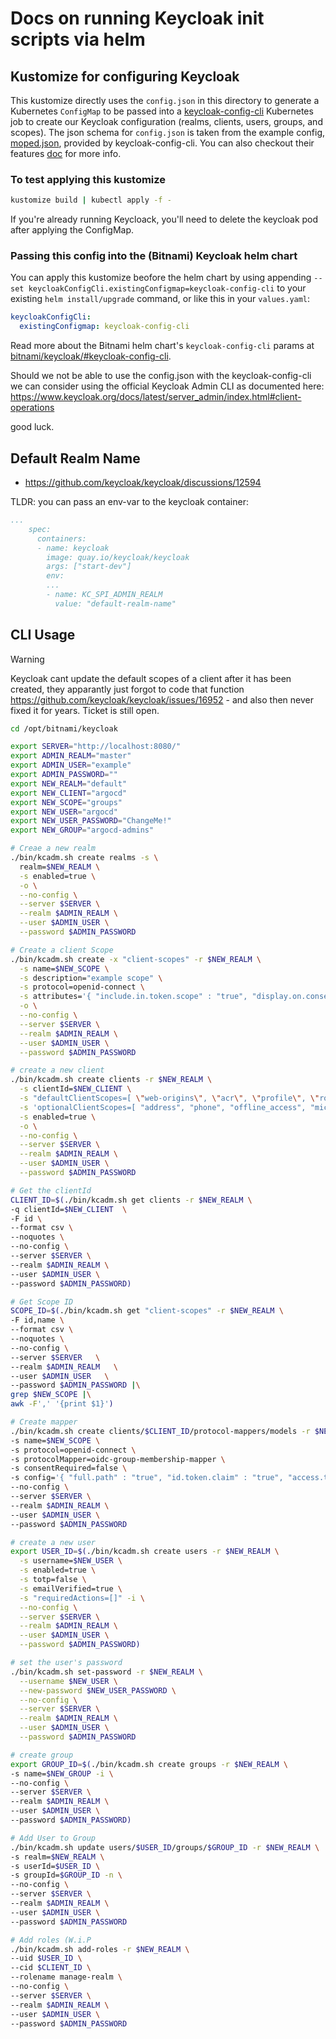 # Docs on running Keycloak init scripts via helm


## Kustomize for configuring Keycloak

This kustomize directly uses the `config.json` in this directory to generate a Kubernetes `ConfigMap` to be passed into a [keycloak-config-cli](https://github.com/adorsys/keycloak-config-cli/) Kubernetes job to create our Keycloak configuration (realms, clients, users, groups, and scopes). The json schema for `config.json` is taken from the example config, [moped.json](https://github.com/adorsys/keycloak-config-cli/blob/main/contrib/example-config/moped.json), provided by keycloak-config-cli. You can also checkout their features [doc](https://github.com/adorsys/keycloak-config-cli/blob/main/docs/FEATURES.md) for more info.


### To test applying this kustomize

```bash
kustomize build | kubectl apply -f -
```

If you're already running Keycloack, you'll need to delete the keycloak pod after applying the ConfigMap.

### Passing this config into the (Bitnami) Keycloak helm chart
You can apply this kustomize beofore the helm chart by using appending `--set keycloakConfigCli.existingConfigmap=keycloak-config-cli` to your existing `helm install/upgrade` command, or like this in your `values.yaml`:

```yaml
keycloakConfigCli:
  existingConfigmap: keycloak-config-cli
```

Read more about the Bitnami helm chart's `keycloak-config-cli` params at [bitnami/keycloak/#keycloak-config-cli](https://github.com/bitnami/charts/tree/main/bitnami/keycloak/#keycloak-config-cli-parameters).

Should we not be able to use the config.json with the keycloak-config-cli we can consider using the official Keycloak Admin CLI as documented here:
https://www.keycloak.org/docs/latest/server_admin/index.html#client-operations

good luck.

## Default Realm Name

- https://github.com/keycloak/keycloak/discussions/12594

TLDR: you can pass an env-var to the keycloak container:

```yaml
...
    spec:
      containers:
      - name: keycloak
        image: quay.io/keycloak/keycloak
        args: ["start-dev"]
        env:
        ...
        - name: KC_SPI_ADMIN_REALM
          value: "default-realm-name"
```

## CLI Usage

>[!warning]
> Keycloak cant update the default scopes of a client after it has been created, they apparantly just forgot to code that function https://github.com/keycloak/keycloak/issues/16952 - and also then never fixed it for years. Ticket is still open.

```bash
cd /opt/bitnami/keycloak

export SERVER="http://localhost:8080/"
export ADMIN_REALM="master"
export ADMIN_USER="example"
export ADMIN_PASSWORD=""
export NEW_REALM="default"
export NEW_CLIENT="argocd"
export NEW_SCOPE="groups"
export NEW_USER="argocd"
export NEW_USER_PASSWORD="ChangeMe!"
export NEW_GROUP="argocd-admins"

# Creae a new realm
./bin/kcadm.sh create realms -s \
  realm=$NEW_REALM \
  -s enabled=true \
  -o \
  --no-config \
  --server $SERVER \
  --realm $ADMIN_REALM \
  --user $ADMIN_USER \
  --password $ADMIN_PASSWORD

# Create a client Scope
./bin/kcadm.sh create -x "client-scopes" -r $NEW_REALM \
  -s name=$NEW_SCOPE \
  -s description="example scope" \
  -s protocol=openid-connect \
  -s attributes='{ "include.in.token.scope" : "true", "display.on.consent.screen" : "true", "consent.screen.text" : "${emailScopeConsentText}" }' \
  -o \
  --no-config \
  --server $SERVER \
  --realm $ADMIN_REALM \
  --user $ADMIN_USER \
  --password $ADMIN_PASSWORD

# create a new client
./bin/kcadm.sh create clients -r $NEW_REALM \
  -s clientId=$NEW_CLIENT \
  -s "defaultClientScopes=[ \"web-origins\", \"acr\", \"profile\", \"roles\", \"email\", \"$NEW_SCOPE\" ]" \
  -s 'optionalClientScopes=[ "address", "phone", "offline_access", "microprofile-jwt" ]' \
  -s enabled=true \
  -o \
  --no-config \
  --server $SERVER \
  --realm $ADMIN_REALM \
  --user $ADMIN_USER \
  --password $ADMIN_PASSWORD

# Get the clientId
CLIENT_ID=$(./bin/kcadm.sh get clients -r $NEW_REALM \
-q clientId=$NEW_CLIENT  \
-F id \
--format csv \
--noquotes \
--no-config \
--server $SERVER \
--realm $ADMIN_REALM \
--user $ADMIN_USER \
--password $ADMIN_PASSWORD)

# Get Scope ID
SCOPE_ID=$(./bin/kcadm.sh get "client-scopes" -r $NEW_REALM \
-F id,name \
--format csv \
--noquotes \
--no-config \
--server $SERVER   \
--realm $ADMIN_REALM   \
--user $ADMIN_USER   \
--password $ADMIN_PASSWORD |\
grep $NEW_SCOPE |\
awk -F',' '{print $1}')

# Create mapper
./bin/kcadm.sh create clients/$CLIENT_ID/protocol-mappers/models -r $NEW_REALM \
-s name=$NEW_SCOPE \
-s protocol=openid-connect \
-s protocolMapper=oidc-group-membership-mapper \
-s consentRequired=false \
-s config='{ "full.path" : "true", "id.token.claim" : "true", "access.token.claim" : "true", "userinfo.token.claim" : "true" }' \
--no-config \
--server $SERVER \
--realm $ADMIN_REALM \
--user $ADMIN_USER \
--password $ADMIN_PASSWORD

# create a new user
export USER_ID=$(./bin/kcadm.sh create users -r $NEW_REALM \
  -s username=$NEW_USER \
  -s enabled=true \
  -s totp=false \
  -s emailVerified=true \
  -s "requiredActions=[]" -i \
  --no-config \
  --server $SERVER \
  --realm $ADMIN_REALM \
  --user $ADMIN_USER \
  --password $ADMIN_PASSWORD)

# set the user's password
./bin/kcadm.sh set-password -r $NEW_REALM \
  --username $NEW_USER \
  --new-password $NEW_USER_PASSWORD \
  --no-config \
  --server $SERVER \
  --realm $ADMIN_REALM \
  --user $ADMIN_USER \
  --password $ADMIN_PASSWORD

# create group
export GROUP_ID=$(./bin/kcadm.sh create groups -r $NEW_REALM \
-s name=$NEW_GROUP -i \
--no-config \
--server $SERVER \
--realm $ADMIN_REALM \
--user $ADMIN_USER \
--password $ADMIN_PASSWORD)

# Add User to Group
./bin/kcadm.sh update users/$USER_ID/groups/$GROUP_ID -r $NEW_REALM \
-s realm=$NEW_REALM \
-s userId=$USER_ID \
-s groupId=$GROUP_ID -n \
--no-config \
--server $SERVER \
--realm $ADMIN_REALM \
--user $ADMIN_USER \
--password $ADMIN_PASSWORD

# Add roles (W.i.P
./bin/kcadm.sh add-roles -r $NEW_REALM \
--uid $USER_ID \
--cid $CLIENT_ID \
--rolename manage-realm \
--no-config \
--server $SERVER \
--realm $ADMIN_REALM \
--user $ADMIN_USER \
--password $ADMIN_PASSWORD
```
